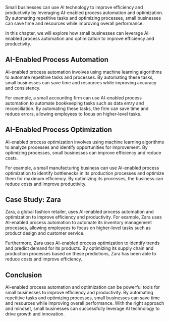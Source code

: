 

Small businesses can use AI technology to improve efficiency and productivity by leveraging AI-enabled process automation and optimization. By automating repetitive tasks and optimizing processes, small businesses can save time and resources while improving overall performance.

In this chapter, we will explore how small businesses can leverage AI-enabled process automation and optimization to improve efficiency and productivity.

AI-Enabled Process Automation
-----------------------------

AI-enabled process automation involves using machine learning algorithms to automate repetitive tasks and processes. By automating these tasks, small businesses can save time and resources while improving accuracy and consistency.

For example, a small accounting firm can use AI-enabled process automation to automate bookkeeping tasks such as data entry and reconciliation. By automating these tasks, the firm can save time and reduce errors, allowing employees to focus on higher-level tasks.

AI-Enabled Process Optimization
-------------------------------

AI-enabled process optimization involves using machine learning algorithms to analyze processes and identify opportunities for improvement. By optimizing processes, small businesses can improve efficiency and reduce costs.

For example, a small manufacturing business can use AI-enabled process optimization to identify bottlenecks in its production processes and optimize them for maximum efficiency. By optimizing its processes, the business can reduce costs and improve productivity.

Case Study: Zara
----------------

Zara, a global fashion retailer, uses AI-enabled process automation and optimization to improve efficiency and productivity. For example, Zara uses AI-enabled process automation to automate its inventory management processes, allowing employees to focus on higher-level tasks such as product design and customer service.

Furthermore, Zara uses AI-enabled process optimization to identify trends and predict demand for its products. By optimizing its supply chain and production processes based on these predictions, Zara has been able to reduce costs and improve efficiency.

Conclusion
----------

AI-enabled process automation and optimization can be powerful tools for small businesses to improve efficiency and productivity. By automating repetitive tasks and optimizing processes, small businesses can save time and resources while improving overall performance. With the right approach and mindset, small businesses can successfully leverage AI technology to drive growth and innovation.
